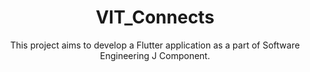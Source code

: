 <h1 align  = 'center'>VIT_Connects</h1>

<p align = 'center'>
This project aims to develop a Flutter application as a part of Software Engineering J Component.
</p>

